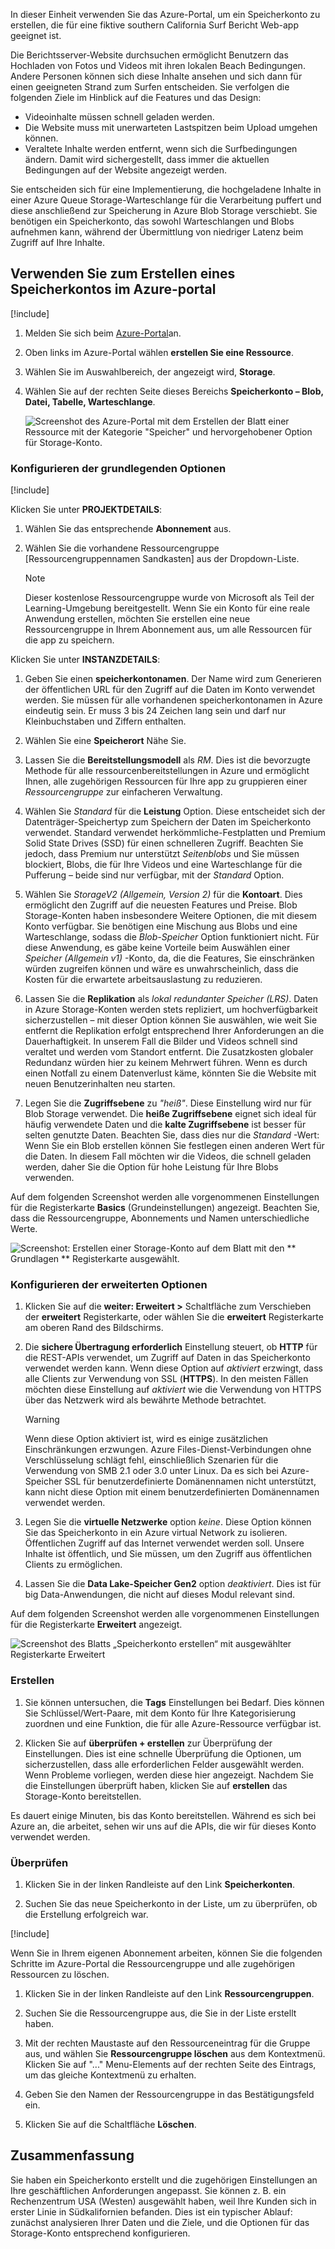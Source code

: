 In dieser Einheit verwenden Sie das Azure-Portal, um ein Speicherkonto zu erstellen, die für eine fiktive southern California Surf Bericht Web-app geeignet ist.

Die Berichtsserver-Website durchsuchen ermöglicht Benutzern das Hochladen von Fotos und Videos mit ihren lokalen Beach Bedingungen. Andere Personen können sich diese Inhalte ansehen und sich dann für einen geeigneten Strand zum Surfen entscheiden. Sie verfolgen die folgenden Ziele im Hinblick auf die Features und das Design:

- Videoinhalte müssen schnell geladen werden.
- Die Website muss mit unerwarteten Lastspitzen beim Upload umgehen können.
- Veraltete Inhalte werden entfernt, wenn sich die Surfbedingungen ändern. Damit wird sichergestellt, dass immer die aktuellen Bedingungen auf der Website angezeigt werden.

Sie entscheiden sich für eine Implementierung, die hochgeladene Inhalte in einer Azure Queue Storage-Warteschlange für die Verarbeitung puffert und diese anschließend zur Speicherung in Azure Blob Storage verschiebt. Sie benötigen ein Speicherkonto, das sowohl Warteschlangen und Blobs aufnehmen kann, während der Übermittlung von niedriger Latenz beim Zugriff auf Ihre Inhalte.

## <a name="use-the-azure-portal-to-create-a-storage-account"></a>Verwenden Sie zum Erstellen eines Speicherkontos im Azure-portal

[!include[](../../../includes/azure-sandbox-activate.md)]

1. Melden Sie sich beim [Azure-Portal](https://portal.azure.com/?azure-portal=true)an.

1. Oben links im Azure-Portal wählen **erstellen Sie eine Ressource**.

1. Wählen Sie im Auswahlbereich, der angezeigt wird, **Storage**.

1. Wählen Sie auf der rechten Seite dieses Bereichs **Speicherkonto – Blob, Datei, Tabelle, Warteschlange**.

    ![Screenshot des Azure-Portal mit dem Erstellen der Blatt einer Ressource mit der Kategorie "Speicher" und hervorgehobener Option für Storage-Konto.](..\media\5-portal-storage-select.png)

### <a name="configure-the-basic-options"></a>Konfigurieren der grundlegenden Optionen

[!include[](../../../includes/azure-sandbox-regions-first-mention-note.md)]

Klicken Sie unter **PROJEKTDETAILS**:

1. Wählen Sie das entsprechende **Abonnement** aus.

1. Wählen Sie die vorhandene Ressourcengruppe <rgn>[Ressourcengruppennamen Sandkasten]</rgn> aus der Dropdown-Liste.

    > [!NOTE]
    > Dieser kostenlose Ressourcengruppe wurde von Microsoft als Teil der Learning-Umgebung bereitgestellt. Wenn Sie ein Konto für eine reale Anwendung erstellen, möchten Sie erstellen eine neue Ressourcengruppe in Ihrem Abonnement aus, um alle Ressourcen für die app zu speichern.

Klicken Sie unter **INSTANZDETAILS**:

1. Geben Sie einen **speicherkontonamen**. Der Name wird zum Generieren der öffentlichen URL für den Zugriff auf die Daten im Konto verwendet werden. Sie müssen für alle vorhandenen speicherkontonamen in Azure eindeutig sein. Er muss 3 bis 24 Zeichen lang sein und darf nur Kleinbuchstaben und Ziffern enthalten.

1. Wählen Sie eine **Speicherort** Nähe Sie. 

1. Lassen Sie die **Bereitstellungsmodell** als _RM_. Dies ist die bevorzugte Methode für alle ressourcenbereitstellungen in Azure und ermöglicht Ihnen, alle zugehörigen Ressourcen für Ihre app zu gruppieren einer _Ressourcengruppe_ zur einfacheren Verwaltung.

1. Wählen Sie _Standard_ für die **Leistung** Option. Diese entscheidet sich der Datenträger-Speichertyp zum Speichern der Daten im Speicherkonto verwendet. Standard verwendet herkömmliche-Festplatten und Premium Solid State Drives (SSD) für einen schnelleren Zugriff. Beachten Sie jedoch, dass Premium nur unterstützt _Seitenblobs_ und Sie müssen blockiert, Blobs, die für Ihre Videos und eine Warteschlange für die Pufferung – beide sind nur verfügbar, mit der _Standard_ Option.

1. Wählen Sie _StorageV2 (Allgemein, Version 2)_ für die **Kontoart**. Dies ermöglicht den Zugriff auf die neuesten Features und Preise. Blob Storage-Konten haben insbesondere Weitere Optionen, die mit diesem Konto verfügbar. Sie benötigen eine Mischung aus Blobs und eine Warteschlange, sodass die _Blob-Speicher_ Option funktioniert nicht. Für diese Anwendung, es gäbe keine Vorteile beim Auswählen einer _Speicher (Allgemein v1)_ -Konto, da, die die Features, Sie einschränken würden zugreifen können und wäre es unwahrscheinlich, dass die Kosten für die erwartete arbeitsauslastung zu reduzieren.

1. Lassen Sie die **Replikation** als _lokal redundanter Speicher (LRS)_. Daten in Azure Storage-Konten werden stets repliziert, um hochverfügbarkeit sicherzustellen – mit dieser Option können Sie auswählen, wie weit Sie entfernt die Replikation erfolgt entsprechend Ihrer Anforderungen an die Dauerhaftigkeit. In unserem Fall die Bilder und Videos schnell sind veraltet und werden vom Standort entfernt. Die Zusatzkosten globaler Redundanz würden hier zu keinem Mehrwert führen. Wenn es durch einen Notfall zu einem Datenverlust käme, könnten Sie die Website mit neuen Benutzerinhalten neu starten.

1. Legen Sie die **Zugriffsebene** zu _"heiß"_. Diese Einstellung wird nur für Blob Storage verwendet. Die **heiße Zugriffsebene** eignet sich ideal für häufig verwendete Daten und die **kalte Zugriffsebene** ist besser für selten genutzte Daten. Beachten Sie, dass dies nur die _Standard_ -Wert: Wenn Sie ein Blob erstellen können Sie festlegen einen anderen Wert für die Daten. In diesem Fall möchten wir die Videos, die schnell geladen werden, daher Sie die Option für hohe Leistung für Ihre Blobs verwenden.
   
Auf dem folgenden Screenshot werden alle vorgenommenen Einstellungen für die Registerkarte **Basics** (Grundeinstellungen) angezeigt. Beachten Sie, dass die Ressourcengruppe, Abonnements und Namen unterschiedliche Werte.

![Screenshot: Erstellen einer Storage-Konto auf dem Blatt mit den ** Grundlagen ** Registerkarte ausgewählt.](../media/5-create-storage-account-basics.png)

### <a name="configure-the-advanced-options"></a>Konfigurieren der erweiterten Optionen

1. Klicken Sie auf die **weiter: Erweitert >** Schaltfläche zum Verschieben der **erweitert** Registerkarte, oder wählen Sie die **erweitert** Registerkarte am oberen Rand des Bildschirms.

1. Die **sichere Übertragung erforderlich** Einstellung steuert, ob **HTTP** für die REST-APIs verwendet, um Zugriff auf Daten in das Speicherkonto verwendet werden kann. Wenn diese Option auf _aktiviert_ erzwingt, dass alle Clients zur Verwendung von SSL (**HTTPS**). In den meisten Fällen möchten diese Einstellung auf _aktiviert_ wie die Verwendung von HTTPS über das Netzwerk wird als bewährte Methode betrachtet.

    > [!WARNING]
    > Wenn diese Option aktiviert ist, wird es einige zusätzlichen Einschränkungen erzwungen. Azure Files-Dienst-Verbindungen ohne Verschlüsselung schlägt fehl, einschließlich Szenarien für die Verwendung von SMB 2.1 oder 3.0 unter Linux. Da es sich bei Azure-Speicher SSL für benutzerdefinierte Domänennamen nicht unterstützt, kann nicht diese Option mit einem benutzerdefinierten Domänennamen verwendet werden.

1. Legen Sie die **virtuelle Netzwerke** option _keine_. Diese Option können Sie das Speicherkonto in ein Azure virtual Network zu isolieren. Öffentlichen Zugriff auf das Internet verwendet werden soll. Unsere Inhalte ist öffentlich, und Sie müssen, um den Zugriff aus öffentlichen Clients zu ermöglichen.

1. Lassen Sie die **Data Lake-Speicher Gen2** option _deaktiviert_. Dies ist für big Data-Anwendungen, die nicht auf dieses Modul relevant sind.

Auf dem folgenden Screenshot werden alle vorgenommenen Einstellungen für die Registerkarte **Erweitert** angezeigt.

![Screenshot des Blatts „Speicherkonto erstellen“ mit ausgewählter Registerkarte **Erweitert**](../media/5-create-storage-account-advanced.png)

### <a name="create"></a>Erstellen

1. Sie können untersuchen, die **Tags** Einstellungen bei Bedarf. Dies können Sie Schlüssel/Wert-Paare, mit dem Konto für Ihre Kategorisierung zuordnen und eine Funktion, die für alle Azure-Ressource verfügbar ist.

1. Klicken Sie auf **überprüfen + erstellen** zur Überprüfung der Einstellungen. Dies ist eine schnelle Überprüfung die Optionen, um sicherzustellen, dass alle erforderlichen Felder ausgewählt werden. Wenn Probleme vorliegen, werden diese hier angezeigt. Nachdem Sie die Einstellungen überprüft haben, klicken Sie auf **erstellen** das Storage-Konto bereitstellen.

Es dauert einige Minuten, bis das Konto bereitstellen. Während es sich bei Azure an, die arbeitet, sehen wir uns auf die APIs, die wir für dieses Konto verwendet werden.

### <a name="verify"></a>Überprüfen

1. Klicken Sie in der linken Randleiste auf den Link **Speicherkonten**.

1. Suchen Sie das neue Speicherkonto in der Liste, um zu überprüfen, ob die Erstellung erfolgreich war.

<!-- Cleanup sandbox -->
[!include[](../../../includes/azure-sandbox-cleanup.md)]

Wenn Sie in Ihrem eigenen Abonnement arbeiten, können Sie die folgenden Schritte im Azure-Portal die Ressourcengruppe und alle zugehörigen Ressourcen zu löschen.

1. Klicken Sie in der linken Randleiste auf den Link **Ressourcengruppen**.

1. Suchen Sie die Ressourcengruppe aus, die Sie in der Liste erstellt haben.

1. Mit der rechten Maustaste auf den Ressourceneintrag für die Gruppe aus, und wählen Sie **Ressourcengruppe löschen** aus dem Kontextmenü. Klicken Sie auf "..." Menu-Elements auf der rechten Seite des Eintrags, um das gleiche Kontextmenü zu erhalten.

1. Geben Sie den Namen der Ressourcengruppe in das Bestätigungsfeld ein.

1. Klicken Sie auf die Schaltfläche **Löschen**.

## <a name="summary"></a>Zusammenfassung

Sie haben ein Speicherkonto erstellt und die zugehörigen Einstellungen an Ihre geschäftlichen Anforderungen angepasst. Sie können z. B. ein Rechenzentrum USA (Westen) ausgewählt haben, weil Ihre Kunden sich in erster Linie in Südkalifornien befanden. Dies ist ein typischer Ablauf: zunächst analysieren Ihrer Daten und die Ziele, und die Optionen für das Storage-Konto entsprechend konfigurieren.